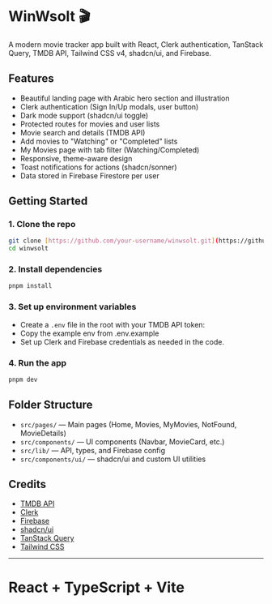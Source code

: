 # WinWsolt 🎬

A modern movie tracker app built with React, Clerk authentication, TanStack Query, TMDB API, Tailwind CSS v4, shadcn/ui, and Firebase.

## Features

- Beautiful landing page with Arabic hero section and illustration
- Clerk authentication (Sign In/Up modals, user button)
- Dark mode support (shadcn/ui toggle)
- Protected routes for movies and user lists
- Movie search and details (TMDB API)
- Add movies to "Watching" or "Completed" lists
- My Movies page with tab filter (Watching/Completed)
- Responsive, theme-aware design
- Toast notifications for actions (shadcn/sonner)
- Data stored in Firebase Firestore per user

## Getting Started

### 1. Clone the repo

```sh
git clone [https://github.com/your-username/winwsolt.git](https://github.com/mootezbh/WinWsolt.git)
cd winwsolt
```

### 2. Install dependencies

```sh
pnpm install
```

### 3. Set up environment variables

- Create a `.env` file in the root with your TMDB API token:
- Copy the example env from .env.example
- Set up Clerk and Firebase credentials as needed in the code.

### 4. Run the app

```sh
pnpm dev
```

## Folder Structure

- `src/pages/` — Main pages (Home, Movies, MyMovies, NotFound, MovieDetails)
- `src/components/` — UI components (Navbar, MovieCard, etc.)
- `src/lib/` — API, types, and Firebase config
- `src/components/ui/` — shadcn/ui and custom UI utilities

## Credits

- [TMDB API](https://www.themoviedb.org/documentation/api)
- [Clerk](https://clerk.com/)
- [Firebase](https://firebase.google.com/)
- [shadcn/ui](https://ui.shadcn.com/)
- [TanStack Query](https://tanstack.com/query/latest)
- [Tailwind CSS](https://tailwindcss.com/)

---


# React + TypeScript + Vite
